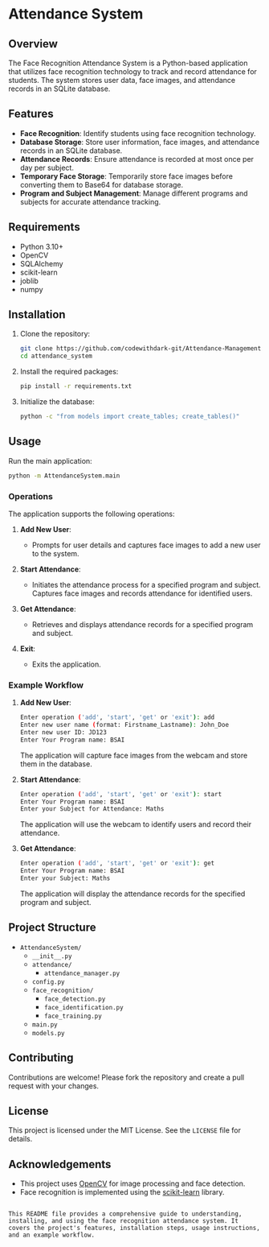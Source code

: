 
# Attendance System

## Overview

The Face Recognition Attendance System is a Python-based application that utilizes face recognition technology to track and record attendance for students. The system stores user data, face images, and attendance records in an SQLite database.

## Features

- **Face Recognition**: Identify students using face recognition technology.
- **Database Storage**: Store user information, face images, and attendance records in an SQLite database.
- **Attendance Records**: Ensure attendance is recorded at most once per day per subject.
- **Temporary Face Storage**: Temporarily store face images before converting them to Base64 for database storage.
- **Program and Subject Management**: Manage different programs and subjects for accurate attendance tracking.

## Requirements

- Python 3.10+
- OpenCV
- SQLAlchemy
- scikit-learn
- joblib
- numpy

## Installation

1. Clone the repository:

    ```bash
   git clone https://github.com/codewithdark-git/Attendance-Management-System.git
    cd attendance_system
    ```

2. Install the required packages:

    ```bash
    pip install -r requirements.txt
    ```

3. Initialize the database:

    ```bash
    python -c "from models import create_tables; create_tables()"
    ```

## Usage

Run the main application:

```bash
python -m AttendanceSystem.main
```

### Operations

The application supports the following operations:

1. **Add New User**:
    - Prompts for user details and captures face images to add a new user to the system.

2. **Start Attendance**:
    - Initiates the attendance process for a specified program and subject. Captures face images and records attendance for identified users.

3. **Get Attendance**:
    - Retrieves and displays attendance records for a specified program and subject.

4. **Exit**:
    - Exits the application.

### Example Workflow

1. **Add New User**:

    ```bash
    Enter operation ('add', 'start', 'get' or 'exit'): add
    Enter new user name (format: Firstname_Lastname): John_Doe
    Enter new user ID: JD123
    Enter Your Program name: BSAI
    ```

    The application will capture face images from the webcam and store them in the database.

2. **Start Attendance**:

    ```bash
    Enter operation ('add', 'start', 'get' or 'exit'): start
    Enter Your Program name: BSAI
    Enter your Subject for Attendance: Maths
    ```

    The application will use the webcam to identify users and record their attendance.

3. **Get Attendance**:

    ```bash
    Enter operation ('add', 'start', 'get' or 'exit'): get
    Enter Your Program name: BSAI
    Enter your Subject: Maths
    ```

    The application will display the attendance records for the specified program and subject.

## Project Structure

- `AttendanceSystem/`
  - `__init__.py`
  - `attendance/`
    - `attendance_manager.py`
  - `config.py`
  - `face_recognition/`
    - `face_detection.py`
    - `face_identification.py`
    - `face_training.py`
  - `main.py`
  - `models.py`

## Contributing

Contributions are welcome! Please fork the repository and create a pull request with your changes.

## License

This project is licensed under the MIT License. See the `LICENSE` file for details.

## Acknowledgements

- This project uses [OpenCV](https://opencv.org/) for image processing and face detection.
- Face recognition is implemented using the [scikit-learn](https://scikit-learn.org/) library.

```

This README file provides a comprehensive guide to understanding, installing, and using the face recognition attendance system. It covers the project's features, installation steps, usage instructions, and an example workflow.
